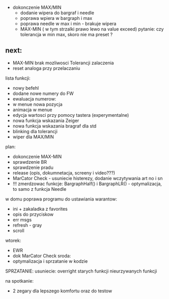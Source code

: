 - dokonczenie MAX/MIN
	- dodanie wipera do bargraf i needle
	- poprawa wpiera w bargraph i max
	- poprawa needle w max i min - brakuje wipera
	- MAX-MIN ( w tym strzalki prawo lewo na value exceed)
pytanie: czy tolerancja w min max, skoro nie ma preset ?

next:
- 
- MAX-MIN brak mozliwosci Tolerancji zalaczenia
- reset analoga przy przelaczaniu


lista funkcji:
- nowy befehl
- dodane nowe numery do FW
- ewaluacja numerow: 
- w menue nowa pozycja
- animacja w menue
- edycja wartosci przy pomocy tastera (experymentalne)
- nowa funkcja wskazania Zeiger
- nowa funkcja wskazania bragraf dla std
- blinking dla tolerancji
- wiper dla MAX/MIN


plan:
- dokonczenie MAX-MIN
- sprawdzenie BR
- sprawdzenie pradu
- release (opis, dokumnetacja, screeny i video???)
- MarCator Check - usuniecie histerezy, dodanie wczytywania art no i sn
- !!! zmerdzowac funkcje: BargraphHalf() i BargraphLR() - optymalizacja, to samo z funkcja Needle

w domu poprawa programu do ustawiania warantow:
- ini + zakaladka z favorites
- opis do przyciskow
- err msgs
- refresh - gray
- scroll

wtorek:
- EWR
- dok MarCator Check
sroda:
- optymalizacja i sprzatanie w kodzie

SPRZATANIE:
usuniecie: overright
starych funkcji
nieurzywanych funkcji



na spotkanie:
- 2 zegary dla lepszego komfortu oraz do testow
